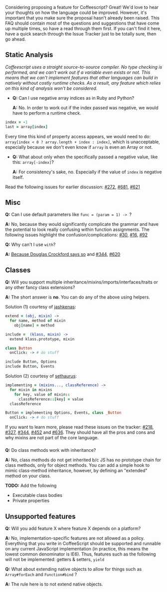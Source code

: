 Considering proposing a feature for Coffeescript? Great! We'd love to hear your thoughts on how the language could be improved. However, it's important that you make sure the proposal hasn't already been raised. This FAQ should contain most of the questions and suggestions that have come up multiple times, so have a read through them first. If you can't find it here, have a quick search through the Issue Tracker just to be totally sure, then go ahead.

## Static Analysis

*Coffeescript uses a straight source-to-source compiler. No type checking is performed, and we can't work out if a variable even exists or not. This means that we can't implement features that other languages can build in natively without costly runtime checks. As a result, any feature which relies on this kind of analysis won't be considered.*

  * **Q:** Can I use negative array indices as in Ruby and Python?
  
    **A:** No. In order to work out if the index passed was negative, we would have to perform a runtime check.

```coffeescript
index = -1
last = array[index]
```

Every time this kind of property access appears, we would need to do: `array[index < 0 ? array.length + index : index]`, which is unacceptable, especially because we don't even know if `array` is even an Array or not.
  
  * **Q:** What about only when the specifically passed a negative value, like this: `array[-index]`?
  
    **A:** For consistency's sake, no. Especially if the value of `index` is negative itself.

Read the following issues for earlier discussion:
[#272](http://github.com/jashkenas/coffee-script/issues/272), 
[#681](http://github.com/jashkenas/coffee-script/issues/681),
[#621](http://github.com/jashkenas/coffee-script/issues/621)

## Misc
   **Q:** Can I use default parameters like `func = (param = 1) -> `?
  
   **A:** No,  because they would significantly complicate the grammar and have the potential to look really confusing within function assignments. The following issues highlight the confusion/complications: [#30](http://github.com/jashkenas/coffee-script/issues/30), 
[#16](http://github.com/jashkenas/coffee-script/issues/16),
[#92](http://github.com/jashkenas/coffee-script/issues/92)

   **Q:** Why can't I use `with`?

   **A:** [Because Douglas Crockford says so](http://yuiblog.com/blog/2006/04/11/with-statement-considered-harmful/) and [#344](http://github.com/jashkenas/coffee-script/issues/344), 
[#620](http://github.com/jashkenas/coffee-script/issues/620)

## Classes
   **Q:** Will you support multiple inheritance/mixins/imports/interfaces/traits or any other fancy class extensions?

   **A:** The short answer is **no**. You can do any of the above using helpers.

  Solution (1) courtesy of [jashkenas](http://github.com/jashkenas):

```coffeescript
extend = (obj, mixin) ->
  for name, method of mixin
    obj[name] = method

include =  (klass, mixin) ->
  extend klass.prototype, mixin

class Button
  onClick: -> # do stuff

include Button, Options
include Button, Events
```

  Solution (2) courtesy of [sethaurus](http://github.com/sethaurus):

```coffeescript
implementing = (mixins..., classReference) ->
  for mixin in mixins
    for key, value of mixin::
      classReference::[key] = value
  classReference

Button = implementing Options, Events, class _Button
  onClick: -> # do stuff
```

  If you want to learn more, please read these issues on the tracker: 
[#218](http://github.com/jashkenas/coffee-script/issues/218), 
[#327](http://github.com/jashkenas/coffee-script/issues/327), 
[#344](http://github.com/jashkenas/coffee-script/issues/344), 
[#452](http://github.com/jashkenas/coffee-script/issues/452) and 
[#636](http://github.com/jashkenas/coffee-script/issues/636). They should have all the pros and cons and why mixins are not part of the core language.


### 


   **Q:** Do class methods work with inheritance?

   **A:** No, class methods do not get inherited b/c JS has no prototype chain for class methods, only for object methods. You can add a simple hook to mimic class-method inheritance, however, by defining an "extended" method on your class.

 **TODO:** Add the following

* Executable class bodies
* Private properties


## Unsupported features
   **Q:** Will you add feature X where feature X depends on a platform?
 
   **A:** No, implementation-specific features are not allowed as a policy. Everything that you write in CoffeeScript should be supported and runnable on any current JavaScript implementation (in practice, this means the lowest common denominator is IE6). Thus, features such as the following will not be implemented: getters & setters, `yield`

   **Q:** What about extending native objects to allow for things such as `Array#forEach` and `Function#bind` ?

   **A:** The rule here is to not extend native objects.

